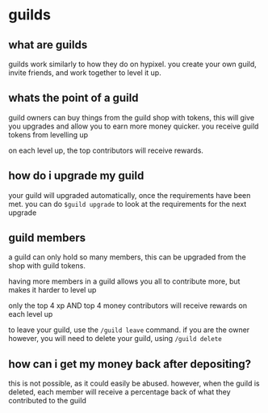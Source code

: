 # guilds

## what are guilds

guilds work similarly to how they do on hypixel. you create your own guild, invite friends, and work
together to level it up.

## whats the point of a guild

guild owners can buy things from the guild shop with tokens, this will give you upgrades and allow
you to earn more money quicker. you receive guild tokens from levelling up

on each level up, the top contributors will receive rewards.

## how do i upgrade my guild

your guild will upgraded automatically, once the requirements have been met. you can do
`$guild upgrade` to look at the requirements for the next upgrade

## guild members

a guild can only hold so many members, this can be upgraded from the shop with guild tokens.

having more members in a guild allows you all to contribute more, but makes it harder to level up

only the top 4 xp AND top 4 money contributors will receive rewards on each level up

to leave your guild, use the `/guild leave` command. if you are the owner however, you will need to
delete your guild, using `/guild delete`

## how can i get my money back after depositing?

this is not possible, as it could easily be abused. however, when the guild is deleted, each member
will receive a percentage back of what they contributed to the guild
